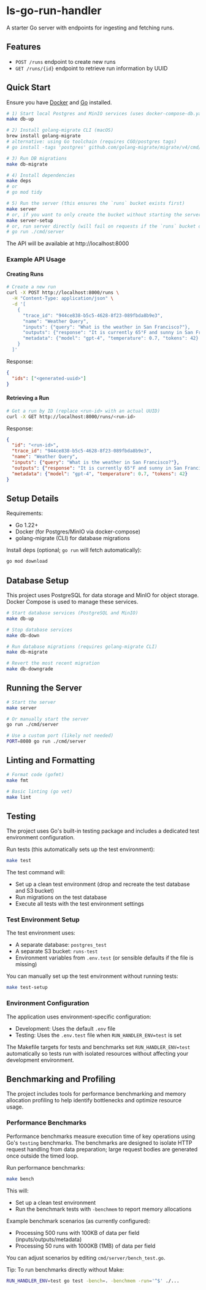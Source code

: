 # ls-go-run-handler

A starter Go server with endpoints for ingesting and fetching runs.

## Features

- `POST /runs` endpoint to create new runs
- `GET /runs/{id}` endpoint to retrieve run information by UUID

## Quick Start

Ensure you have [Docker](https://docker.com) and  [Go](https://go.dev) installed.

```bash
# 1) Start local Postgres and MinIO services (uses docker-compose-db.yaml)
make db-up

# 2) Install golang-migrate CLI (macOS)
brew install golang-migrate
# alternative: using Go toolchain (requires CGO/postgres tags)
# go install -tags 'postgres' github.com/golang-migrate/migrate/v4/cmd/migrate@latest

# 3) Run DB migrations
make db-migrate

# 4) Install dependencies
make deps
# or
# go mod tidy

# 5) Run the server (this ensures the `runs` bucket exists first)
make server
# or, if you want to only create the bucket without starting the server
make server-setup
# or, run server directly (will fail on requests if the `runs` bucket doesn't exist)
# go run ./cmd/server
```

The API will be available at http://localhost:8000

### Example API Usage

#### Creating Runs

```bash
# Create a new run
curl -X POST http://localhost:8000/runs \
  -H "Content-Type: application/json" \
  -d '[
    {
      "trace_id": "944ce838-b5c5-4628-8f23-089fbda8b9e3",
      "name": "Weather Query",
      "inputs": {"query": "What is the weather in San Francisco?"},
      "outputs": {"response": "It is currently 65°F and sunny in San Francisco."},
      "metadata": {"model": "gpt-4", "temperature": 0.7, "tokens": 42}
    }
  ]'
```

Response:
```json
{
  "ids": ["<generated-uuid>"]
}
```

#### Retrieving a Run

```bash
# Get a run by ID (replace <run-id> with an actual UUID)
curl -X GET http://localhost:8000/runs/<run-id>
```

Response:
```json
{
  "id": "<run-id>",
  "trace_id": "944ce838-b5c5-4628-8f23-089fbda8b9e3",
  "name": "Weather Query",
  "inputs": {"query": "What is the weather in San Francisco?"},
  "outputs": {"response": "It is currently 65°F and sunny in San Francisco."},
  "metadata": {"model": "gpt-4", "temperature": 0.7, "tokens": 42}
}
```

## Setup Details

Requirements:
- Go 1.22+
- Docker (for Postgres/MinIO via docker-compose)
- golang-migrate (CLI) for database migrations

Install deps (optional; `go run` will fetch automatically):
```bash
go mod download
```

## Database Setup

This project uses PostgreSQL for data storage and MinIO for object storage. Docker Compose is used to manage these services.

```bash
# Start database services (PostgreSQL and MinIO)
make db-up

# Stop database services
make db-down

# Run database migrations (requires golang-migrate CLI)
make db-migrate

# Revert the most recent migration
make db-downgrade
```

## Running the Server

```bash
# Start the server
make server

# Or manually start the server
go run ./cmd/server

# Use a custom port (likely not needed)
PORT=8080 go run ./cmd/server
```

## Linting and Formatting

```bash
# Format code (gofmt)
make fmt

# Basic linting (go vet)
make lint
```

## Testing

The project uses Go's built-in testing package and includes a dedicated test environment configuration.

Run tests (this automatically sets up the test environment):

```bash
make test
```

The test command will:

- Set up a clean test environment (drop and recreate the test database and S3 bucket)
- Run migrations on the test database
- Execute all tests with the test environment settings

### Test Environment Setup

The test environment uses:

- A separate database: `postgres_test`
- A separate S3 bucket: `runs-test`
- Environment variables from `.env.test` (or sensible defaults if the file is missing)

You can manually set up the test environment without running tests:

```bash
make test-setup
```

### Environment Configuration

The application uses environment-specific configuration:

- Development: Uses the default `.env` file
- Testing: Uses the `.env.test` file when `RUN_HANDLER_ENV=test` is set

The Makefile targets for tests and benchmarks set `RUN_HANDLER_ENV=test` automatically so tests run with isolated resources without affecting your development environment.

## Benchmarking and Profiling

The project includes tools for performance benchmarking and memory allocation profiling to help identify bottlenecks and optimize resource usage.

### Performance Benchmarks

Performance benchmarks measure execution time of key operations using Go's `testing` benchmarks. The benchmarks are designed to isolate HTTP request handling from data preparation; large request bodies are generated once outside the timed loop.

Run performance benchmarks:

```bash
make bench
```

This will:

- Set up a clean test environment
- Run the benchmark tests with `-benchmem` to report memory allocations

Example benchmark scenarios (as currently configured):

- Processing 500 runs with 100KB of data per field (inputs/outputs/metadata)
- Processing 50 runs with 1000KB (1MB) of data per field

You can adjust scenarios by editing `cmd/server/bench_test.go`.

Tip: To run benchmarks directly without Make:

```bash
RUN_HANDLER_ENV=test go test -bench=. -benchmem -run='^$' ./...
```

